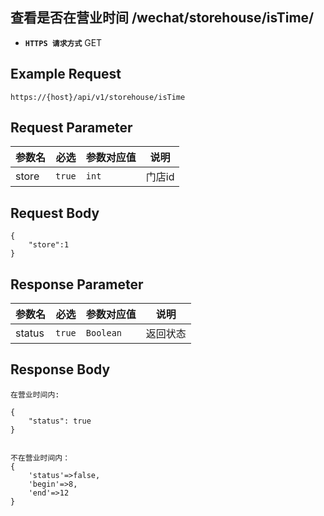 ## 查看是否在营业时间 /wechat/storehouse/isTime/

- **`HTTPS 请求方式`** GET

## Example Request
```
https://{host}/api/v1/storehouse/isTime
```

## Request Parameter

| 参数名       | 必选   | 参数对应值 | 说明                  |
| ------------ | ------ | ---------- | --------------------|
| store        | `true` | `int   `   | 门店id           |


## Request Body

```
{
    "store":1
}
```



## Response Parameter

| 参数名              | 必选   | 参数对应值 | 说明                               |
| ------------------- | ------ | ---------- | ---------------------------------|
| status              | `true` | `Boolean`  | 返回状态                          |


## Response Body

```
在营业时间内:

{
    "status": true
}


不在营业时间内：
{
    'status'=>false,
    'begin'=>8,
    'end'=>12
}

```

